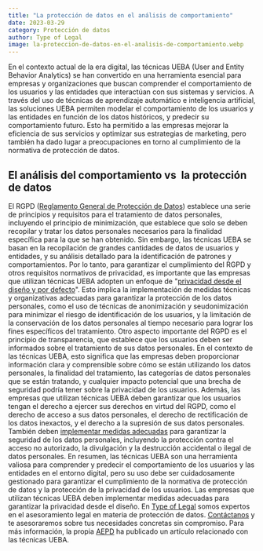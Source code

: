```yaml
---
title: "La protección de datos en el análisis de comportamiento"
date: 2023-03-29
category: Protección de datos
author: Type of Legal
image: la-proteccion-de-datos-en-el-analisis-de-comportamiento.webp
---
```


En el contexto actual de la era digital, las técnicas UEBA (User and Entity Behavior Analytics) se han convertido en una herramienta esencial para empresas y organizaciones que buscan comprender el comportamiento de los usuarios y las entidades que interactúan con sus sistemas y servicios. A través del uso de técnicas de aprendizaje automático e inteligencia artificial, las soluciones UEBA permiten modelar el comportamiento de los usuarios y las entidades en función de los datos históricos, y predecir su comportamiento futuro. Esto ha permitido a las empresas mejorar la eficiencia de sus servicios y optimizar sus estrategias de marketing, pero también ha dado lugar a preocupaciones en torno al cumplimiento de la normativa de protección de datos.

El análisis del comportamiento vs  la protección de datos
---------------------------------------------------------

El RGPD ([Reglamento General de Protección de Datos](https://www.boe.es/doue/2016/119/L00001-00088.pdf)) establece una serie de principios y requisitos para el tratamiento de datos personales, incluyendo el principio de minimización, que establece que solo se deben recopilar y tratar los datos personales necesarios para la finalidad específica para la que se han obtenido. Sin embargo, las técnicas UEBA se basan en la recopilación de grandes cantidades de datos de usuarios y entidades, y su análisis detallado para la identificación de patrones y comportamientos. Por lo tanto, para garantizar el cumplimiento del RGPD y otros requisitos normativos de privacidad, es importante que las empresas que utilizan técnicas UEBA adopten un enfoque de "[privacidad desde el diseño y por defecto](https://typeoflegal.com/adaptaciones-rgpd-lopd-gdd/)". Esto implica la implementación de medidas técnicas y organizativas adecuadas para garantizar la protección de los datos personales, como el uso de técnicas de anonimización y seudonimización para minimizar el riesgo de identificación de los usuarios, y la limitación de la conservación de los datos personales al tiempo necesario para lograr los fines específicos del tratamiento. Otro aspecto importante del RGPD es el principio de transparencia, que establece que los usuarios deben ser informados sobre el tratamiento de sus datos personales. En el contexto de las técnicas UEBA, esto significa que las empresas deben proporcionar información clara y comprensible sobre cómo se están utilizando los datos personales, la finalidad del tratamiento, las categorías de datos personales que se están tratando, y cualquier impacto potencial que una brecha de seguridad podría tener sobre la privacidad de los usuarios. Además, las empresas que utilizan técnicas UEBA deben garantizar que los usuarios tengan el derecho a ejercer sus derechos en virtud del RGPD, como el derecho de acceso a sus datos personales, el derecho de rectificación de los datos inexactos, y el derecho a la supresión de sus datos personales. También deben [implementar medidas adecuadas](https://typeoflegal.com/adaptaciones-rgpd-lopd-gdd/) para garantizar la seguridad de los datos personales, incluyendo la protección contra el acceso no autorizado, la divulgación y la destrucción accidental o ilegal de datos personales. En resumen, las técnicas UEBA son una herramienta valiosa para comprender y predecir el comportamiento de los usuarios y las entidades en el entorno digital, pero su uso debe ser cuidadosamente gestionado para garantizar el cumplimiento de la normativa de protección de datos y la protección de la privacidad de los usuarios. Las empresas que utilizan técnicas UEBA deben implementar medidas adecuadas para garantizar la privacidad desde el diseño. En [Type of Legal](https://typeoflegal.com/contacto/ "Type of Legal") somos expertos en el asesoramiento legal en materia de protección de datos. [Contáctanos](https://typeoflegal.com/contacto/) y te asesoraremos sobre tus necesidades concretas sin compromiso. Para más información, la propia [AEPD](https://www.aepd.es/es/prensa-y-comunicacion/blog/analisis-de-comportamiento-de-usuarios-ueba-y-proteccion-de-datos) ha publicado un artículo relacionado con las técnicas UEBA.
